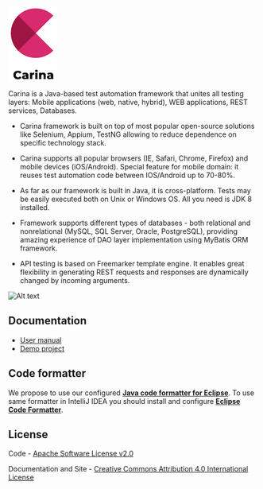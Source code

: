 ![Alt text](./docs/img/carina_logo.png "Carina Logo")

Carina is a Java-based test automation framework that unites all testing layers: Mobile applications (web, native, hybrid), WEB applications, REST services, Databases.

* Carina framework is built on top of most popular open-source solutions like Selenium, Appium, TestNG allowing to reduce dependence on specific technology stack.

* Carina supports all popular browsers (IE, Safari, Chrome, Firefox) and mobile devices (iOS/Android). Special feature for mobile domain: it reuses test automation code between IOS/Android up to 70-80%.

* As far as our framework is built in Java, it is cross-platform. Tests may be easily executed both on Unix or Windows OS. All you need is JDK 8 installed.

* Framework supports different types of databases - both relational and nonrelational (MySQL, SQL Server, Oracle, PostgreSQL), providing amazing experience of DAO layer implementation using MyBatis ORM framework.

* API testing is based on Freemarker template engine. It enables great flexibility in generating REST requests and responses are dynamically changed by incoming arguments. 

![Alt text](./docs/img/carina_spave.png "Carina Overview")

## Documentation
* [User manual](http://qaprosoft.github.io/carina)
* [Demo project](https://github.com/qaprosoft/carina-demo)

## Code formatter
We propose to use our configured [**Java code formatter for Eclipse**](https://github.com/qaprosoft/carina/blob/master/carina_formatter.xml). To use same formatter in IntelliJ IDEA you should install and configure [**Eclipse Code Formatter**](https://plugins.jetbrains.com/plugin/6546-eclipse-code-formatter).

## License
Code - [Apache Software License v2.0](http://www.apache.org/licenses/LICENSE-2.0)

Documentation and Site - [Creative Commons Attribution 4.0 International License](http://creativecommons.org/licenses/by/4.0/deed.en_US)

